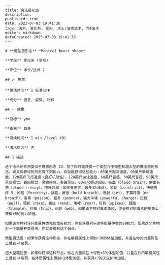 
    ---
    title: 魔法兽形态
    description: 
    published: true
    date: 2023-07-03 19:41:38
    tags: 法术, 变化系, 变形, 术士/法师法术, 7环法术
    editor: markdown
    dateCreated: 2023-07-03 19:41:38
    ---

    # **魔法兽形态** *Magical beast shape*

    **学派** 变化系 (变形) 

    **环位** 术士/法师 7

    ## 🪄 施放

    **施法时间** 1 标准动作

    **成分** 语言, 姿势, 材料

    ## ✨ 效果 

    **目标** you 

    **距离** 自身  

    **持续时间** 1 min./level (D) 

    **法术抗力** 否

    ## 📖 描述

    这个法术的作用类似于野兽形态 IV，除了你只能获得一个体型介于微型和超大型的魔法兽的形态。如果你获得的形态有下列能力，你就能获得这些能力：60英尺掘洞速度，90英尺攀爬速度，120英尺飞行速度（良好机动性），120英尺游泳速度，60英尺盲感，30英尺盲视，90英尺黑暗视觉，昏暗视觉，灵敏嗅觉，看破黑暗，60英尺颤动感知，吸血（blood drain），鲜血狂怒（blood frenzy），喷吐武器（如果有伤害，最多12d6点），紧勒（constrict），快速医疗 5，凶残（ferocity），擒抱，屏息（hold breath），喷射（jet），不需呼吸（no breath），毒素（poison），猛扑（pounce），强力冲锋（powerful charge），拉拽（pull），耙抓（rake），撕扯（rend），咆哮（roar），钉刺（spikes），践踏（trample），绊摔（trip），织网（web）。如果该生物对毒素免疫，你会在对抗毒素的豁免上获得+8的抗力加值。

    如果该生物对任何能量种类免疫或有抗力，你会获得对于这些能量种类的20抗力。如果这个生物对一个能量种类易伤，你就会得到这个弱点。

    微型魔法兽：如果你获得这种形态，你在敏捷属性上得到+10的体型加值，并且在你的力量属性上受到-4惩罚。

    超大型魔法兽：如果你获得这种形态，你在力量属性上得到+8的体型加值，并且在你的敏捷属性上受到-4惩罚，在体质属性上得到+2体型加值，并获得+7的天生护甲加值。
    